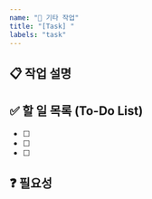 ```yaml
---
name: "📝 기타 작업"
title: "[Task] "
labels: "task"
---
```


## 📋 작업 설명
## ✅ 할 일 목록 (To-Do List)
- [ ] 
- [ ] 
- [ ] 


## ❓ 필요성